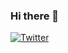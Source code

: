 ### Hi there 👋
<a href="https://twitter.com/intent/tweet?text=Wow:&url=https%3A%2F%2Fwww.instagram.com%2Finshajh%2F"><img alt="Twitter" src="https://img.shields.io/twitter/url?color=yellow&label=instagram&logo=instagram&logoColor=blueviolet&url=https%3A%2F%2Fwww.instagram.com%2Finshajh%2F"></a>

<!--
**smilebank7/smilebank7** is a ✨ _special_ ✨ repository because its `README.md` (this file) appears on your GitHub profile.

Here are some ideas to get you started:

- 🔭 I’m currently working on ...
- 🌱 I’m currently learning ...
- 👯 I’m looking to collaborate on ...
- 🤔 I’m looking for help with ...
- 💬 Ask me about ...
- 📫 How to reach me: ...
- 😄 Pronouns: ...
- ⚡ Fun fact: ...
-->
